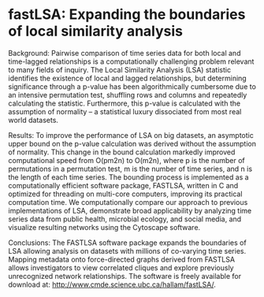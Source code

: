 fastLSA: Expanding the boundaries of local similarity analysis
=======

Background: Pairwise comparison of time series data for both local and time-lagged relationships is a computationally challenging problem relevant to many fields of inquiry. The Local Similarity Analysis (LSA) statistic identifies the existence of local and lagged relationships, but determining significance through a p-value has been algorithmically cumbersome due to an intensive permutation test, shuffling rows and columns and repeatedly calculating the statistic. Furthermore, this p-value is calculated with the assumption of normality – a statistical luxury dissociated from most real world datasets.

Results: To improve the performance of LSA on big datasets, an asymptotic upper bound on the p-value calculation was derived without the assumption of normality. This change in the bound calculation markedly improved computational speed from O(pm2n) to O(m2n), where p is the number of permutations in a permutation test, m is the number of time series, and n is the length of each time series. The bounding process is implemented as a computationally efficient software package, FASTLSA, written in C and optimized for threading on multi-core computers, improving its practical computation time. We computationally compare our approach to previous implementations of LSA, demonstrate broad applicability by analyzing time series data from public health, microbial ecology, and social media, and visualize resulting networks using the Cytoscape software.

Conclusions: The FASTLSA software package expands the boundaries of LSA allowing analysis on datasets with millions of co-varying time series. Mapping metadata onto force-directed graphs derived from FASTLSA allows investigators to view correlated cliques and explore previously unrecognized network relationships. The software is freely available for download at: http://www.cmde.science.ubc.ca/hallam/fastLSA/.
